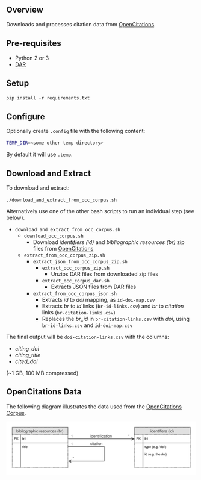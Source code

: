 Overview
--------

Downloads and processes citation data from [OpenCitations](http://opencitations.net/).

Pre-requisites
--------------
* Python 2 or 3
* [DAR](http://dar.linux.free.fr/)

Setup
-----

`pip install -r requirements.txt`

Configure
---------

Optionally create `.config` file with the following content:

```bash
TEMP_DIR=<some other temp directory>
```

By default it will use `.temp`.

Download and Extract
--------------------

To download and extract:

`./download_and_extract_from_occ_corpus.sh`

Alternatively use one of the other bash scripts to run an individual step (see below).

* `download_and_extract_from_occ_corpus.sh`
  * `download_occ_corpus.sh`
    * Download _identifiers (id)_ and _bibliographic resources (br)_ zip files from [OpenCitations](http://opencitations.net/download)
  * `extract_from_occ_corpus_zip.sh`
    * `extract_json_from_occ_corpus_zip.sh`
      * `extract_occ_corpus_zip.sh`
        * Unzips DAR files from downloaded zip files
      * `extract_occ_corpus_dar.sh`
        * Extracts JSON files from DAR files
    * `extract_from_occ_corpus_json.sh`
      * Extracts _id_ to _doi_ mapping, as `id-doi-map.csv`
      * Extracts _br_ to _id_ links (`br-id-links.csv`) and _br_ to _citation_ links (`br-citation-links.csv`)
      * Replaces the _br_id_ in `br-citation-links.csv` with _doi_, using `br-id-links.csv` and `id-doi-map.csv`

The final output will be `doi-citation-links.csv` with the columns:
* _citing_doi_
* _citing_title_
* _cited_doi_

(~1 GB, 100 MB compressed)

OpenCitations Data
------------------

The following diagram illustrates the data used from the [OpenCitations Corpus](http://opencitations.net/download).

![OpenCitations Data Used](doc/opencitations-data-used.svg)

